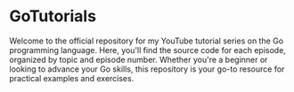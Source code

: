 # GoTutorials
Welcome to the official repository for my YouTube tutorial series on the Go programming language. Here, you'll find the source code for each episode, organized by topic and episode number. Whether you're a beginner or looking to advance your Go skills, this repository is your go-to resource for practical examples and exercises.
